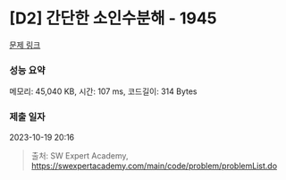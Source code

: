 # [D2] 간단한 소인수분해 - 1945 

[문제 링크](https://swexpertacademy.com/main/code/problem/problemDetail.do?contestProbId=AV5Pl0Q6ANQDFAUq) 

### 성능 요약

메모리: 45,040 KB, 시간: 107 ms, 코드길이: 314 Bytes

### 제출 일자

2023-10-19 20:16



> 출처: SW Expert Academy, https://swexpertacademy.com/main/code/problem/problemList.do